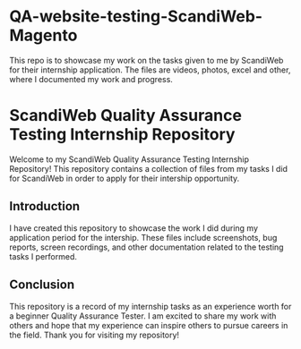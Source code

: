 # QA-website-testing-ScandiWeb-Magento
This repo is to showcase my work on the tasks given to me by ScandiWeb for their internship application.
The files are videos, photos, excel and other, where I documented my work and progress.
# ScandiWeb Quality Assurance Testing Internship Repository

Welcome to my ScandiWeb Quality Assurance Testing Internship Repository! This repository contains a collection of files from my tasks I did for ScandiWeb in order to apply for their intership opportunity. 

## Introduction

I have created this repository to showcase the work I did during my application period for the intership. These files include screenshots, bug reports, screen recordings, and other documentation related to the testing tasks I performed.

## Conclusion

This repository is a record of my internship tasks as an experience worth for a beginner Quality Assurance Tester. I am excited to share my work with others and hope that my experience can inspire others to pursue careers in the field. Thank you for visiting my repository!

